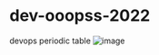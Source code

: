 # dev-ooopss-2022
devops periodic table
![image](https://user-images.githubusercontent.com/102406287/163507117-8f865ff5-c340-4ba0-840e-c2fc6591c040.png)
